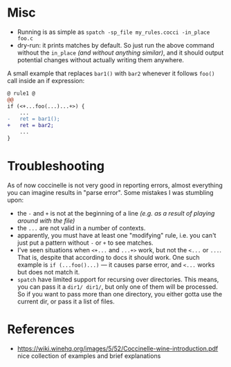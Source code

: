 # Misc

* Running is as simple as `spatch -sp_file my_rules.cocci -in_place foo.c`
* dry-run: it prints matches by default. So just run the above command without the `in_place` *(and without anything similar)*, and it should output potential changes without actually writing them anywhere.

A small example that replaces `bar1()` with `bar2` whenever it follows `foo()` call inside an if expression:

```diff
@ rule1 @
@@
if (<+...foo(...)...+>) {
    ...
-   ret = bar1();
+   ret = bar2;
    ...
}
```

# Troubleshooting

As of now coccinelle is not very good in reporting errors, almost everything you can imagine results in "parse error". Some mistakes I was stumbling upon:

* the `-` and `+` is not at the beginning of a line *(e.g. as a result of playing around with the file)*
* the `...` are not valid in a number of contexts.
* apparently, you must have at least one "modifying" rule, i.e. you can't just put a pattern without `-` or `+` to see matches.
* I've seen situations when `<+...` and `...+>` work, but not the `<...` or `...`. That is, despite that according to docs it should work. One such example is `if (...foo()...)` — it causes parse error, and `<...` works but does not match it.
* `spatch` have limited support for recursing over directories. This means, you can pass it a `dir1/ dir1/`, but only one of them will be processed. So if you want to pass more than one directory, you either gotta use the current dir, or pass it a list of files.

# References

* https://wiki.winehq.org/images/5/52/Coccinelle-wine-introduction.pdf nice collection of examples and brief explanations
